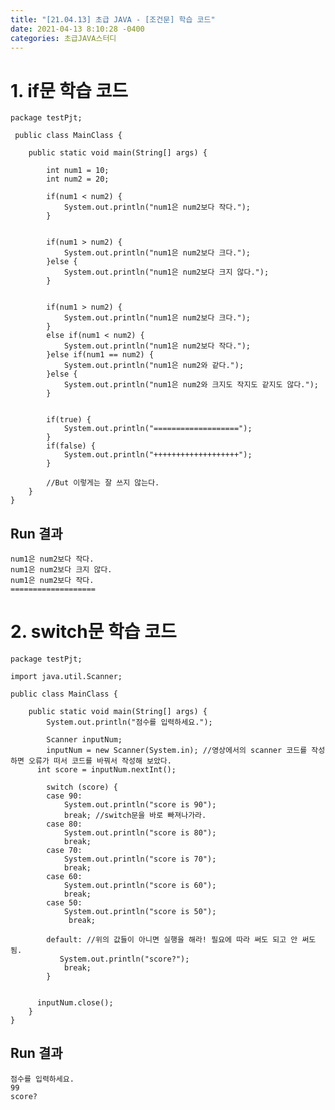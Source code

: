 ```yaml
---
title: "[21.04.13] 초급 JAVA - [조건문] 학습 코드"
date: 2021-04-13 8:10:28 -0400
categories: 초급JAVA스터디
---
```


# 1. if문 학습 코드
	
	package testPjt;
	
	 public class MainClass {
	
		public static void main(String[] args) {
			
			int num1 = 10;
			int num2 = 20;
			
			if(num1 < num2) {
				System.out.println("num1은 num2보다 작다.");
			}
			
			
		    if(num1 > num2) {
		    	System.out.println("num1은 num2보다 크다.");
		    }else {
		    	System.out.println("num1은 num2보다 크지 않다.");
		    }
		    
		    
	 	    if(num1 > num2) {
	 	    	System.out.println("num1은 num2보다 크다.");
	 	    }
	 	    else if(num1 < num2) {
	 	    	System.out.println("num1은 num2보다 작다.");
	 	    }else if(num1 == num2) {
	 	    	System.out.println("num1은 num2와 같다.");
	 	    }else {
	 	    	System.out.println("num1은 num2와 크지도 작지도 같지도 않다.");
	 	    }
	 	    
	 	    
	 	    if(true) {
	 	    	System.out.println("===================");
	 	    }
	 	    if(false) {
	 	    	System.out.println("+++++++++++++++++++");
	 	    }
	 	    
	 	    //But 이렇게는 잘 쓰지 않는다.
		}
	}	
## Run 결과
	num1은 num2보다 작다.
	num1은 num2보다 크지 않다.
	num1은 num2보다 작다.
	===================



# 2. switch문 학습 코드

	package testPjt;
	
	import java.util.Scanner;
	
	public class MainClass {
	
		public static void main(String[] args) {
		    System.out.println("점수를 입력하세요.");
		    
			Scanner inputNum;
			inputNum = new Scanner(System.in); //영상에서의 scanner 코드를 작성하면 오류가 떠서 코드를 바꿔서 작성해 보았다.
		  int score = inputNum.nextInt();
		    
		    switch (score) {
			case 90:
				System.out.println("score is 90");
				break; //switch문을 바로 빠져나가라.
	        case 80:
	        	System.out.println("score is 80");
				break;
	        case 70:
	        	System.out.println("score is 70");
		        break;
	        case 60:
	        	System.out.println("score is 60");
		        break;
		    case 50:
		    	System.out.println("score is 50");
			     break;
				
		    default: //위의 값들이 아니면 실행을 해라! 필요에 따라 써도 되고 안 써도 됨.
		       System.out.println("score?");
				break;
			}
		
	 	    
	 	  inputNum.close();
		}
	}

## Run 결과
	점수를 입력하세요.
	99
	score?
